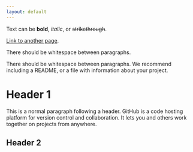 ```yaml
---
layout: default
---
```


Text can be **bold**, _italic_, or ~~strikethrough~~.

[Link to another page](./_site/testpage.md).

There should be whitespace between paragraphs.

There should be whitespace between paragraphs. We recommend including a README, or a file with information about your project.

# Header 1

This is a normal paragraph following a header. GitHub is a code hosting platform for version control and collaboration. It lets you and others work together on projects from anywhere.

## Header 2
